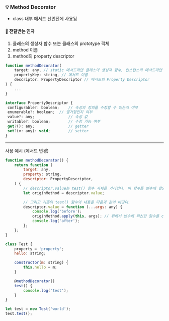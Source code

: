 ### 💡 Method Decorator

- class 내부 메서드 선언전에 사용됨

#### 📌 전달받는 인자

1. 클래스의 생성자 함수 또는 클래스의 prototype 객체
2. method 이름
3. method의 property descriptor

```js
function methodDecorator(
	target: any, // static 메서드라면 클래스의 생성자 함수, 인스턴스의 메서드라면 클래스의 prototype 객체
	propertyKey: string, // 메서드 이름
	descriptor: PropertyDescriptor // 메서드의 Property Descriptor
) {
	...
}
```

```js
interface PropertyDescriptor {
 configurable?: boolean;	// 속성의 정의를 수정할 수 있는지 여부
 enumerable?: boolean;	// 열거형인지 여부
 value?: any;				// 속성 값
 writable?: boolean;		// 수정 가능 여부
 get?(): any;				// getter
 set?(v: any): void;		// setter
}
```

---

사용 예시 (메서드 변경)

```js
function methodDecorator() {
	return function (
		target: any,
		property: string,
		descriptor: PropertyDescriptor,
	) {
		// descriptor.value는 test() 함수 자체를 가리킨다. 이 함수를 변수에 할당
		let originMethod = descriptor.value;

		// 그리고 기존의 test() 함수의 내용을 다음과 같이 바꾼다.
		descriptor.value = function (...args: any) {
			console.log('before');
			originMethod.apply(this, args); // 위에서 변수에 피신한 함수를 call, apply, bind 를 통해 호출
			console.log('after');
		};
	};
}

class Test {
	property = 'property';
	hello: string;

	constructor(m: string) {
		this.hello = m;
	}

	@methodDecorator()
	test() {
		console.log('test');
	}
}

let test = new Test('world');
test.test();
```
